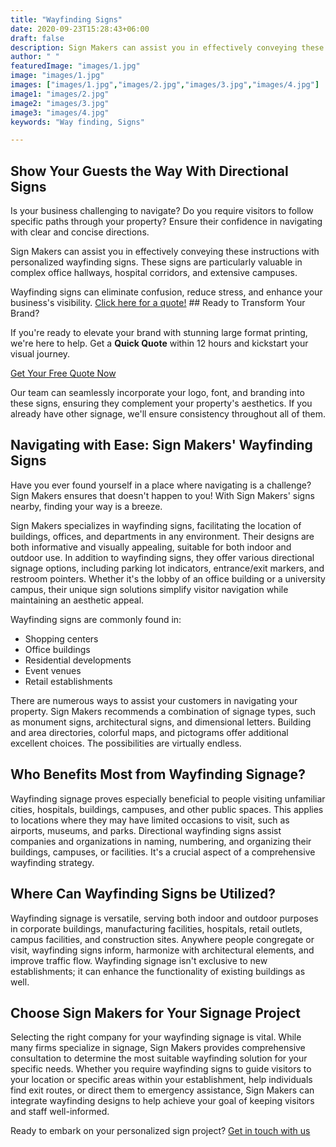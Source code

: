 ```yaml
---
title: "Wayfinding Signs"
date: 2020-09-23T15:28:43+06:00
draft: false
description: Sign Makers can assist you in effectively conveying these instructions with personalized wayfinding signs. These signs are particularly valuable in complex office hallways, hospital corridors, and extensive campuses.
author: " "
featuredImage: "images/1.jpg"
image: "images/1.jpg"
images: ["images/1.jpg","images/2.jpg","images/3.jpg","images/4.jpg"]
image1: "images/2.jpg"
image2: "images/3.jpg"
image3: "images/4.jpg"
keywords: "Way finding, Signs"

---
```


## Show Your Guests the Way With Directional Signs

Is your business challenging to navigate? Do you require visitors to follow specific paths through your property? Ensure their confidence in navigating with clear and concise directions.

Sign Makers can assist you in effectively conveying these instructions with personalized wayfinding signs. These signs are particularly valuable in complex office hallways, hospital corridors, and extensive campuses.

Wayfinding signs can eliminate confusion, reduce stress, and enhance your business's visibility. [Click here for a quote!](#) ## Ready to Transform Your Brand?

If you're ready to elevate your brand with stunning large format printing, we're here to help. Get a **Quick Quote** within 12 hours and kickstart your visual journey.

[Get Your Free Quote Now](/quotation-form/)

Our team can seamlessly incorporate your logo, font, and branding into these signs, ensuring they complement your property's aesthetics. If you already have other signage, we'll ensure consistency throughout all of them.

## Navigating with Ease: Sign Makers' Wayfinding Signs

Have you ever found yourself in a place where navigating is a challenge? Sign Makers ensures that doesn't happen to you! With Sign Makers' signs nearby, finding your way is a breeze.

Sign Makers specializes in wayfinding signs, facilitating the location of buildings, offices, and departments in any environment. Their designs are both informative and visually appealing, suitable for both indoor and outdoor use. In addition to wayfinding signs, they offer various directional signage options, including parking lot indicators, entrance/exit markers, and restroom pointers. Whether it's the lobby of an office building or a university campus, their unique sign solutions simplify visitor navigation while maintaining an aesthetic appeal.

Wayfinding signs are commonly found in:
- Shopping centers
- Office buildings
- Residential developments
- Event venues
- Retail establishments

There are numerous ways to assist your customers in navigating your property. Sign Makers recommends a combination of signage types, such as monument signs, architectural signs, and dimensional letters. Building and area directories, colorful maps, and pictograms offer additional excellent choices. The possibilities are virtually endless.

## Who Benefits Most from Wayfinding Signage?

Wayfinding signage proves especially beneficial to people visiting unfamiliar cities, hospitals, buildings, campuses, and other public spaces. This applies to locations where they may have limited occasions to visit, such as airports, museums, and parks. Directional wayfinding signs assist companies and organizations in naming, numbering, and organizing their buildings, campuses, or facilities. It's a crucial aspect of a comprehensive wayfinding strategy.

## Where Can Wayfinding Signs be Utilized?

Wayfinding signage is versatile, serving both indoor and outdoor purposes in corporate buildings, manufacturing facilities, hospitals, retail outlets, campus facilities, and construction sites. Anywhere people congregate or visit, wayfinding signs inform, harmonize with architectural elements, and improve traffic flow. Wayfinding signage isn't exclusive to new establishments; it can enhance the functionality of existing buildings as well.

## Choose Sign Makers for Your Signage Project

Selecting the right company for your wayfinding signage is vital. While many firms specialize in signage, Sign Makers provides comprehensive consultation to determine the most suitable wayfinding solution for your specific needs. Whether you require wayfinding signs to guide visitors to your location or specific areas within your establishment, help individuals find exit routes, or direct them to emergency assistance, Sign Makers can integrate wayfinding designs to help achieve your goal of keeping visitors and staff well-informed.

Ready to embark on your personalized sign project? [Get in touch with us](/contact)
